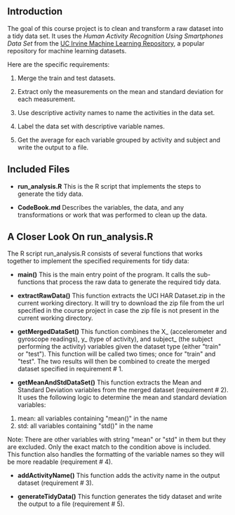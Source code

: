 ## Introduction

The goal of this course project is to clean and transform a raw dataset into a tidy data set.
It uses the <i>Human Activity Recognition Using Smartphones Data Set</i> from
the <a href="http://archive.ics.uci.edu/ml/">UC Irvine Machine
Learning Repository</a>, a popular repository for machine learning
datasets. 

Here are the specific requirements:


1. Merge the train and test datasets.

2. Extract only the measurements on the mean and standard deviation for each measurement. 

3. Use descriptive activity names to name the activities in the data set.

4. Label the data set with descriptive variable names. 

5. Get the average for each variable grouped by activity and subject and write the output to a file.

## Included Files 

* <b>run_analysis.R</b> This is the R script that implements the steps to generate the tidy data.

* <b>CodeBook.md</b> Describes the variables, the data, and any transformations or work that was performed to clean up the data.

## A Closer Look On run_analysis.R

The R script run_analysis.R consists of several functions that works together to implement the specified requirements for tidy data:

* <b>main()</b> This is the main entry point of the program. It calls the sub-functions that process the raw data to generate the required tidy data.

* <b>extractRawData()</b> This function extracts the UCI HAR Dataset.zip in the current working directory. It will try to download the zip file from the url specified in the course project in case the zip file is not present in the current working directory.

* <b>getMergedDataSet()</b> This function combines the X_ (accelerometer and gyroscope readings), y_ (type of activity), and subject_ (the subject performing the activity) variables given the dataset type (either "train" or "test"). This function will be called two times; once for "train" and "test". The two results will then be combined to create the merged dataset specified in requirement # 1.

* <b>getMeanAndStdDataSet()</b> This function extracts the Mean and Standard Deviation variables from the merged dataset (requirement # 2). It uses the following logic to determine the mean and standard deviation variables: <br>
<ol>
  <li>mean: all variables containing "mean()" in the name</li>
  <li>std: all variables containing "std()" in the name</li>
</ol>
Note: There are other variables with string "mean" or "std" in them but they are excluded. Only the exact match to the condition above is included.<br>
This function also handles the formatting of the variable names so they will be more readable (requirement # 4).

* <b>addActivityName()</b> This function adds the activity name in the output dataset (requirement # 3).

* <b>generateTidyData()</b> This function generates the tidy dataset and write the output to a file (requirement # 5).







